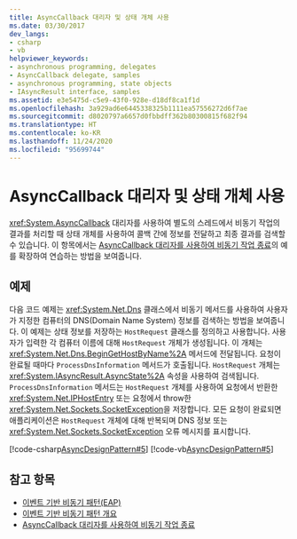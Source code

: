 ```yaml
---
title: AsyncCallback 대리자 및 상태 개체 사용
ms.date: 03/30/2017
dev_langs:
- csharp
- vb
helpviewer_keywords:
- asynchronous programming, delegates
- AsyncCallback delegate, samples
- asynchronous programming, state objects
- IAsyncResult interface, samples
ms.assetid: e3e5475d-c5e9-43f0-928e-d18df8ca1f1d
ms.openlocfilehash: 3a929ad6e6445338325b1111ea57556272d6f7ae
ms.sourcegitcommit: d8020797a6657d0fbbdff362b80300815f682f94
ms.translationtype: HT
ms.contentlocale: ko-KR
ms.lasthandoff: 11/24/2020
ms.locfileid: "95699744"
---
```

# <a name="using-an-asynccallback-delegate-and-state-object"></a>AsyncCallback 대리자 및 상태 개체 사용

<xref:System.AsyncCallback> 대리자를 사용하여 별도의 스레드에서 비동기 작업의 결과를 처리할 때 상태 개체를 사용하여 콜백 간에 정보를 전달하고 최종 결과를 검색할 수 있습니다. 이 항목에서는 [AsyncCallback 대리자를 사용하여 비동기 작업 종료](using-an-asynccallback-delegate-to-end-an-asynchronous-operation.md)의 예를 확장하여 연습하는 방법을 보여줍니다.  
  
## <a name="example"></a>예제  

 다음 코드 예제는 <xref:System.Net.Dns> 클래스에서 비동기 메서드를 사용하여 사용자가 지정한 컴퓨터의 DNS(Domain Name System) 정보를 검색하는 방법을 보여줍니다. 이 예제는 상태 정보를 저장하는 `HostRequest` 클래스를 정의하고 사용합니다. 사용자가 입력한 각 컴퓨터 이름에 대해 `HostRequest` 개체가 생성됩니다. 이 개체는 <xref:System.Net.Dns.BeginGetHostByName%2A> 메서드에 전달됩니다. 요청이 완료될 때마다 `ProcessDnsInformation` 메서드가 호출됩니다. `HostRequest` 개체는 <xref:System.IAsyncResult.AsyncState%2A> 속성을 사용하여 검색됩니다. `ProcessDnsInformation` 메서드는 `HostRequest` 개체를 사용하여 요청에서 반환한 <xref:System.Net.IPHostEntry> 또는 요청에서 throw한 <xref:System.Net.Sockets.SocketException>을 저장합니다. 모든 요청이 완료되면 애플리케이션은 `HostRequest` 개체에 대해 반복되며 DNS 정보 또는 <xref:System.Net.Sockets.SocketException> 오류 메시지를 표시합니다.  
  
 [!code-csharp[AsyncDesignPattern#5](../../../samples/snippets/csharp/VS_Snippets_CLR/AsyncDesignPattern/CS/AsyncDelegateWithStateObject.cs#5)]
 [!code-vb[AsyncDesignPattern#5](../../../samples/snippets/visualbasic/VS_Snippets_CLR/AsyncDesignPattern/VB/AsyncDelegateWithStateObject.vb#5)]  
  
## <a name="see-also"></a>참고 항목

- [이벤트 기반 비동기 패턴(EAP)](event-based-asynchronous-pattern-eap.md)
- [이벤트 기반 비동기 패턴 개요](event-based-asynchronous-pattern-overview.md)
- [AsyncCallback 대리자를 사용하여 비동기 작업 종료](using-an-asynccallback-delegate-to-end-an-asynchronous-operation.md)
